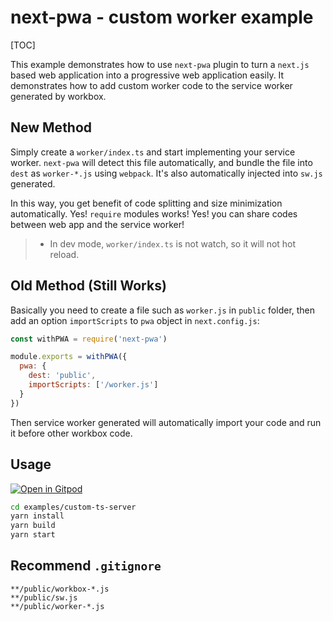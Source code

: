 

# next-pwa - custom worker example

[TOC]

This example demonstrates how to use `next-pwa` plugin to turn a `next.js` based web application into a progressive web application easily. It demonstrates how to add custom worker code to the service worker generated by workbox.

## New Method

Simply create a `worker/index.ts` and start implementing your service worker. `next-pwa` will detect this file automatically, and bundle the file into `dest` as `worker-*.js` using `webpack`. It's also automatically injected into `sw.js` generated.

In this way, you get benefit of code splitting and size minimization automatically. Yes! `require` modules works! Yes! you can share codes between web app and the service worker!

> - In dev mode, `worker/index.ts` is not watch, so it will not hot reload.

## Old Method (Still Works)

Basically you need to create a file such as `worker.js` in `public` folder, then add an option `importScripts` to `pwa` object in `next.config.js`:

``` javascript
const withPWA = require('next-pwa')

module.exports = withPWA({
  pwa: {
    dest: 'public',
    importScripts: ['/worker.js']
  }
})
```

Then service worker generated will automatically import your code and run it before other workbox code.

## Usage

[![Open in Gitpod](https://gitpod.io/button/open-in-gitpod.svg)](https://gitpod.io/#https://github.com/shadowwalker/next-pwa/)

``` bash
cd examples/custom-ts-server
yarn install
yarn build
yarn start
```

## Recommend `.gitignore`

```
**/public/workbox-*.js
**/public/sw.js
**/public/worker-*.js
```



